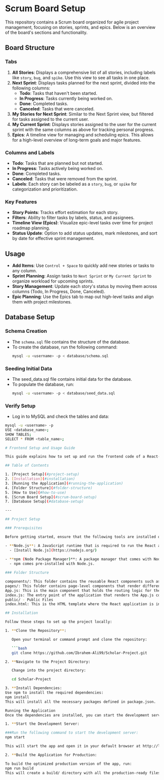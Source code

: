 # Scrum Board Setup

This repository contains a Scrum board organized for agile project management, focusing on stories, sprints, and epics. Below is an overview of the board's sections and functionality.

## Board Structure

### Tabs

1. **All Stories**: Displays a comprehensive list of all stories, including labels like `story`, `bug`, and `spike`. Use this view to see all tasks in one place.
2. **Next Sprint**: Displays tasks planned for the next sprint, divided into the following columns:
   - **Todo**: Tasks that haven't been started.
   - **In Progress**: Tasks currently being worked on.
   - **Done**: Completed tasks.
   - **Canceled**: Tasks that were canceled.
3. **My Stories for Next Sprint**: Similar to the Next Sprint view, but filtered for tasks assigned to the current user.
4. **My Current Sprint**: Displays stories assigned to the user for the current sprint with the same columns as above for tracking personal progress.
5. **Epics**: A timeline view for managing and scheduling epics. This allows for a high-level overview of long-term goals and major features.

### Columns and Labels

- **Todo**: Tasks that are planned but not started.
- **In Progress**: Tasks actively being worked on.
- **Done**: Completed tasks.
- **Canceled**: Tasks that were removed from the sprint.
- **Labels**: Each story can be labeled as a `story`, `bug`, or `spike` for categorization and prioritization.

### Key Features

- **Story Points**: Tracks effort estimation for each story.
- **Filters**: Ability to filter tasks by labels, status, and assignees.
- **Timeline View (Epics)**: Visualize epic-level tasks over time for project roadmap planning.
- **Status Update**: Option to add status updates, mark milestones, and sort by date for effective sprint management.

## Usage

- **Add Items**: Use `Control + Space` to quickly add new stories or tasks to any column.
- **Sprint Planning**: Assign tasks to `Next Sprint` or `My Current Sprint` to organize workload for upcoming sprints.
- **Story Management**: Update each story's status by moving them across columns (Todo, In Progress, Done, Canceled).
- **Epic Planning**: Use the Epics tab to map out high-level tasks and align them with project milestones.
## Database Setup

### Schema Creation
- The `schema.sql` file contains the structure of the database.
- To create the database, run the following command:
  ```bash
  mysql -u <username> -p < database/schema.sql
  
### Seeding Initial Data
- The seed_data.sql file contains initial data for the database.
- To populate the database, run:
  ```bash
  mysql -u <username> -p < database/seed_data.sql

### Verify Setup
- Log in to MySQL and check the tables and data:
```bash
mysql -u <username> -p
USE <database_name>;
SHOW TABLES;
SELECT * FROM <table_name>;

# Frontend Setup and Usage Guide

This guide explains how to set up and run the frontend code of a React-based web application. Follow the instructions below to get started with the project.

## Table of Contents

1. [Project Setup](#project-setup)
2. [Installation](#installation)
3. [Running the Application](#running-the-application)
4. [Folder Structure](#folder-structure)
5. [How to Use](#how-to-use)
6. [Scrum Board Setup](#scrum-board-setup)
7. [Database Setup](#database-setup)

---

## Project Setup

### Prerequisites

Before getting started, ensure that the following tools are installed on your local machine:

- **Node.js**: A JavaScript runtime that is required to run the React application.
  - [Install Node.js](https://nodejs.org/)
  
- **npm (Node Package Manager)**: A package manager that comes with Node.js to install dependencies.
  - npm comes pre-installed with Node.js.

### Folder Structure

components/: This folder contains the reusable React components such as headers, footers, sidebars, etc.
pages/: This folder contains page-level components that render different sections of the app.
App.js: This is the main component that holds the routing logic for the app.
index.js: The entry point of the application that renders the App.js component into the root DOM node.
public/ - Public Files
index.html: This is the HTML template where the React application is injected into the div#root element.

## Installation

Follow these steps to set up the project locally:

1. **Clone the Repository**:

   Open your terminal or command prompt and clone the repository:

   ```bash
   git clone https://github.com/Ibrahem-Ali99/Scholar-Project.git

2. **Navigate to the Project Directory:

   Change into the project directory: 

   cd Scholar-Project

3. **Install Dependencies:
Use npm to install the required dependencies:
npm install
This will install all the necessary packages defined in package.json.

Running the Application
Once the dependencies are installed, you can start the development server:

1. **Start the Development Server:

###Run the following command to start the development server:
npm start

This will start the app and open it in your default browser at http://localhost:3000. Any changes made to the code will automatically reload the page.

2. **Build the Application for Production:

To build the optimized production version of the app, run:
npm run build
This will create a build/ directory with all the production-ready files that can be deployed to a server.







